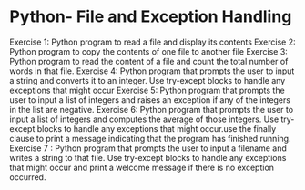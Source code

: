 # Python- File and Exception Handling

Exercise 1:  Python program to read a file and display its contents 
Exercise 2:  Python program to copy the contents of one file to another file 
Exercise 3:  Python program to read the content of a file and count the total number of words in that file. 
Exercise 4:  Python program that prompts the user to input a string and converts it to an integer. Use try-except blocks to handle any exceptions that might occur 
Exercise 5:  Python program that prompts the user to input a list of integers and raises an exception if any of the integers in the list are negative. 
Exercise 6:  Python program that prompts the user to input a list of integers and computes the average of those integers. Use try-except blocks to handle any exceptions that might occur.use the finally clause to print a message indicating that the program has finished running. 
Exercise 7 : Python program that prompts the user to input a filename and writes a string to that file. Use try-except blocks to handle any exceptions that might occur and print a welcome message if there is no exception occurred.
